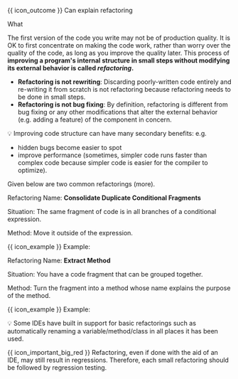 <span id="prereqs"></span>

<span id="outcomes">{{ icon_outcome }} Can explain refactoring</span>

<span id="title">What</span>

<div id="body">

The first version of the code you write may not be of production quality. It is OK to first concentrate on making the code work, rather than worry over the quality of the code, as long as you improve the quality later. This process of **improving a program's internal structure in small steps without modifying its external behavior is called _refactoring_.**

* **Refactoring is not rewriting**: Discarding poorly-written code entirely and re-writing it from scratch is not refactoring because refactoring needs to be done in small steps.
* **Refactoring is not bug fixing**: By definition, refactoring is different from bug fixing or any other modifications that alter the external behavior (e.g. adding a feature) of the component in concern.

<tip-box>

:bulb: Improving code structure can have many secondary benefits: e.g.
 * hidden bugs become easier to spot
 * improve performance (sometimes, simpler code runs faster than complex code because simpler code is easier for the compiler to optimize). 

</tip-box>

Given below are two common refactorings (<trigger trigger="click" for="modal:refactoring-catalog-what">more</trigger>).

<modal title="**Refactoring Catalogs**" id="modal:refactoring-catalog-what">
  <include src="../../common/references.md#refactoring-catalog"/>
</modal>

<tip-box>

Refactoring Name: **Consolidate Duplicate Conditional Fragments**

Situation:  The same fragment of code is in all branches of a conditional expression.

Method: Move it outside of the expression.

{{ icon_example }} Example:

<div class="alt-java">

<include src="example-consolidate-java.md" />

  </div>
<div class="alt-python">

<include src="example-consolidate-python.md" />

</div>

</tip-box>

<tip-box>

Refactoring Name:  **Extract Method**

Situation:  You have a code fragment that can be grouped together.

Method: Turn the fragment into a method whose name explains the purpose of the method.

{{ icon_example }} Example:

<div class="alt-java">
  <include src="example-extract-java.md" />
</div>
<div class="alt-python">
  <include src="example-extract-python.md" />
</div>

</tip-box>


:bulb: Some IDEs have built in support for basic refactorings such as automatically renaming a variable/method/class in all places it has been used.


{{ icon_important_big_red }} Refactoring, even if done with the aid of an IDE, may still result in regressions. Therefore, each small refactoring should be followed by regression testing.


</div>

<div id="extras">

<include src="exercises.md" />

</div>